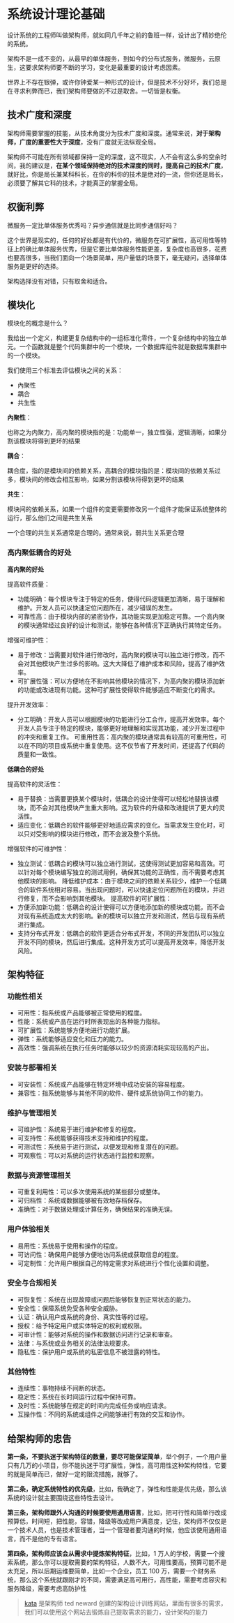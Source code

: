 # 系统设计理论基础
设计系统的工程师叫做架构师，就如同几千年之前的鲁班一样，设计出了精妙绝伦的系统。

架构不是一成不变的，从最早的单体服务，到如今的分布式服务，微服务，云原生，这要求架构师要不断的学习，变化是最重要的设计考虑因素。

世界上不存在银弹，或许你钟爱某一种形式的设计，但是技术不分好坏，我们总是在寻求利弊而已，我们架构师要做的不过是取舍。一切皆是权衡。

## 技术广度和深度
架构师需要掌握的技能，从技术角度分为技术广度和深度。通常来说，**对于架构师，广度的重要性大于深度**，没有广度就无法纵观全局。

架构师不可能在所有领域都保持一定的深度，这不现实，人不会有这么多的空余时间，我的建议是，**在某个领域保持绝对的技术深度的同时，提高自己的技术广度**，就好比，你是局长兼某科科长，在你的科你的技术是绝对的一流，但你还是局长，必须要了解其它科的技术，才能真正的掌握全局。

## 权衡利弊
微服务一定比单体服务优秀吗？异步通信就是比同步通信好吗？

这个世界是现实的，任何的好处都是有代价的，微服务在可扩展性，高可用性等特征上的确比单体服务优秀，但是它要比单体服务性能更差，复杂度也高很多，花费也要高很多，当我们面向一个场景简单，用户量低的场景下，毫无疑问，选择单体服务是更好的选择。

架构选择没有对错，只有取舍和适合。
## 模块化
模块化的概念是什么？

我给出一个定义，构建更复杂结构中的一组标准化零件，一个复杂结构中的独立单元。一个函数就是整个代码集群中的一个模块，一个数据库组件就是数据库集群中的一个模块。

我们使用三个标准去评估模块之间的关系：
- 內聚性
- 耦合
- 共生性

**內聚性**：

也称之为内聚力，高内聚的模块指的是：功能单一，独立性强，逻辑清晰，如果分割该模块将得到更坏的结果

**耦合**：

耦合度，指的是模块间的依赖关系，高耦合的模块指的是：模块间的依赖关系过多，模块间的修改会相互影响，如果分割该模块将得到更坏的结果

**共生**：

模块间的依赖关系，如果一个组件的变更需要修改另一个组件才能保证系统整体的运行，那么他们之间是共生关系

一个合理的共生关系通常是合理的。通常来说，弱共生关系更合理

### 高内聚低耦合的好处

**高内聚的好处**

提高软件质量：

- 功能明确：每个模块专注于特定的任务，使得代码逻辑更加清晰，易于理解和维护。开发人员可以快速定位问题所在，减少错误的发生。
- 可靠性高：由于模块内部的紧密协作，其功能实现更加稳定可靠。一个高内聚的模块通常经过良好的设计和测试，能够在各种情况下正确执行其特定任务。

增强可维护性：

- 易于修改：当需要对软件进行修改时，高内聚的模块可以独立进行修改，而不会对其他模块产生过多的影响。这大大降低了维护成本和风险，提高了维护效率。
- 可扩展性强：可以方便地在不影响其他模块的情况下，为高内聚的模块添加新的功能或改进现有功能。这种可扩展性使得软件能够适应不断变化的需求。

提升开发效率：

- 分工明确：开发人员可以根据模块的功能进行分工合作，提高开发效率。每个开发人员专注于特定的模块，能够更好地理解和实现其功能，减少开发过程中的冲突和重复工作。
可重用性高：高内聚的模块通常具有较高的可重用性，可以在不同的项目或系统中重复使用。这不仅节省了开发时间，还提高了代码的质量和一致性。

**低耦合的好处**

提高软件的灵活性：
- 易于替换：当需要更换某个模块时，低耦合的设计使得可以轻松地替换该模块，而不会对其他模块产生重大影响。这为软件的升级和改进提供了更大的灵活性。
- 适应变化：低耦合的软件能够更好地适应需求的变化。当需求发生变化时，可以只对受影响的模块进行修改，而不会波及整个系统。

增强软件的可维护性：

- 独立测试：低耦合的模块可以独立进行测试，这使得测试更加容易和高效。可以针对每个模块编写独立的测试用例，确保其功能的正确性，而不需要考虑其他模块的影响。
降低维护成本：由于模块之间的依赖关系较少，维护一个低耦合的软件系统相对容易。当出现问题时，可以快速定位问题所在的模块，并进行修复，而不会影响到其他模块。
提高软件的可扩展性：
- 方便添加新功能：低耦合的设计使得可以方便地添加新的模块或功能，而不会对现有系统造成太大的影响。新的模块可以独立开发和测试，然后与现有系统进行集成。
- 支持分布式开发：低耦合的软件更适合分布式开发，不同的开发团队可以独立开发不同的模块，然后进行集成。这种开发方式可以提高开发效率，降低开发风险。

## 架构特征
### 功能性相关
- 可用性：指系统或产品能够被正常使用的程度。
- 性能：系统或产品在运行时所表现出的各种能力指标。
- 可扩展性：系统能够方便地进行功能扩展。
- 弹性：系统能够适应变化和压力的能力。
- 高效性：强调系统在执行任务时能够以较少的资源消耗实现较高的产出。
### 安装与部署相关
- 可安装性：系统或产品能够在特定环境中成功安装的容易程度。
- 兼容性：指系统能够与其他不同的软件、硬件或系统协同工作的能力。
### 维护与管理相关
- 可维护性：系统易于进行维护和修复的程度。
- 可支持性：系统能够获得技术支持和维护的程度。
- 可测试性：系统易于进行测试，以便发现和修复潜在的问题。
- 可观察性：可以对系统的运行状态进行监控和观察。
### 数据与资源管理相关
- 可重复利用性：可以多次使用系统的某些部分或整体。
- 可归档性：系统或数据能够被有效地存档保存。
- 准确性：对于数据处理或计算任务，确保结果的准确无误。
### 用户体验相关
- 易用性：系统易于使用和操作的程度。
- 可访问性：确保用户能够方便地访问系统或获取信息的程度。
- 可定制性：允许用户根据自己的特定需求对系统进行个性化设置和调整。
### 安全与合规相关
- 可恢复性：系统在出现故障或问题后能够恢复到正常状态的能力。
- 安全性：保障系统免受各种安全威胁。
- 认证：确认用户或系统的身份、真实性等的过程。
- 授权：给予特定用户或实体特定的权利或权限。
- 可审计性：能够对系统的操作和数据访问进行记录和审查。
- 法律：与系统或业务相关的法律法规要求。
- 隐私性：保护用户或系统的私密信息不被泄露的特性。
### 其他特性
- 连续性：事物持续不间断的状态。
- 稳定性：系统在长时间运行过程中保持可靠。
- 及时性：系统能够在规定的时间内完成任务或响应请求。
- 互操作性：不同的系统或组件之间能够进行有效的交互和协作。
## 给架构师的忠告
**第一条，不要执迷于架构特征的数量，要尽可能保证简单**，举个例子，一个用户量只有几万的小项目，你不能执迷于可扩展性，弹性，高可用性这种架构特性，它要的就是简单而已，做好一定的限流措施，就够了。

**第二条，确定系统特性的优先级**，比如，我确定了，弹性和性能是优先级，那么该系统的设计就主要围绕这些特性去设计。

**第三条，架构师跟外人沟通的时候要使用通用语言**，比如，把可行性和简单行改成预算低，时间短，把性能，容错，降级等改成用户满意度，记住，架构师不仅仅是一个技术人员，也是技术管理者，当一个管理者要沟通的时候，他应该使用通用语言，而不是他的专有语言。

**第四条，架构师应该会从需求中提炼架构特征**，比如，1 万人的学校，需要一个搜索系统，那么你可以提取需要的架构特征，人数不大，可用性要高，预算可能不是太充足，所以后期运维要简单，比如一个企业，员工 100 万，需要一个财务系统，那么这个系统就跟刚才的不同，需要满足高可用行，高性能，需要考虑容灾和服务降级，需要考虑高防护性

> [kata](https://www.architecturalkatas.com/) 是架构师 ted neward 创建的架构设计训练网站，里面有很多的需求，我们可以使用这个网站去锻炼自己提取需求的能力，设计架构的能力







